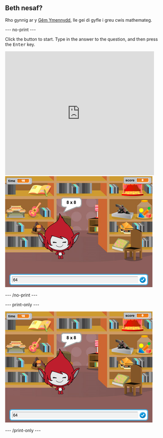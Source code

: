 ## Beth nesaf?

Rho gynnig ar y [Gêm Ymennydd](https://projects.raspberrypi.org/en/projects/brain-game?utm_source=pathway&utm_medium=whatnext&utm_campaign=projects), lle gei di gyfle i greu cwis mathemateg.

\--- no-print \---

Click the button to start. Type in the answer to the question, and then press the <kbd>Enter</kbd> key.

<div class="scratch-preview">
  <iframe allowtransparency="true" width="485" height="402" src="https://scratch.mit.edu/projects/embed/250234955/?autostart=false" frameborder="0" scrolling="no"></iframe>
  <img src="images/brain-final.png">
</div>

\--- /no-print \---

\--- print-only \---

![Brain Game](images/brain-final.png)

\--- /print-only \---